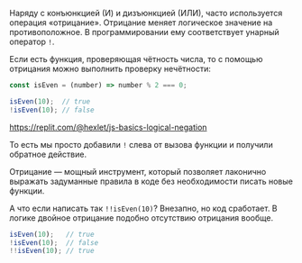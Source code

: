 
Наряду с конъюнкцией (И) и дизъюнкцией (ИЛИ), часто используется операция «отрицание». Отрицание меняет логическое значение на противоположное. В программировании ему соответствует унарный оператор `!`.

Если есть функция, проверяющая чётность числа, то с помощью отрицания можно выполнить проверку нечётности:

```javascript
const isEven = (number) => number % 2 === 0;

isEven(10);  // true
!isEven(10); // false
```

https://replit.com/@hexlet/js-basics-logical-negation

То есть мы просто добавили `!` слева от вызова функции и получили обратное действие.

Отрицание — мощный инструмент, который позволяет лаконично выражать задуманные правила в коде без необходимости писать новые функции.

А что если написать так `!!isEven(10)`? Внезапно, но код сработает. В логике двойное отрицание подобно отсутствию отрицания вообще.

```javascript
isEven(10);   // true
!isEven(10);  // false
!!isEven(10); // true
```
